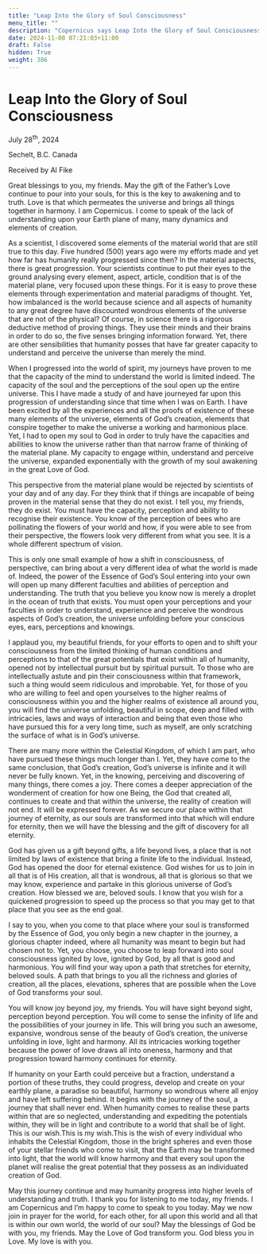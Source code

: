 ```yaml
---
title: "Leap Into the Glory of Soul Consciousness"
menu_title: ""
description: "Copernicus says Leap Into the Glory of Soul Consciousness"
date: 2024-11-08 07:21:03+11:00
draft: False
hidden: True
weight: 386
---
```

# Leap Into the Glory of Soul Consciousness

July 28<sup>th</sup>, 2024

Sechelt, B.C. Canada

Received by Al Fike 

Great blessings to you, my friends. May the gift of the Father’s Love continue to pour into your souls, for this is the key to awakening and to truth. Love is that which permeates the universe and brings all things together in harmony. I am Copernicus. I come to speak of the lack of understanding upon your Earth plane of many, many dynamics and elements of creation.

As a scientist, I discovered some elements of the material world that are still true to this day. Five hundred (500) years ago were my efforts made and yet how far has humanity really progressed since then? In the material aspects, there is great progression. Your scientists continue to put their eyes to the ground analysing every element, aspect, article, condition that is of the material plane, very focused upon these things. For it is easy to prove these elements through experimentation and material paradigms of thought. Yet, how imbalanced is the world because science and all aspects of humanity to any great degree have discounted wondrous elements of the universe that are not of the physical? Of course, in science there is a rigorous deductive method of proving things. They use their minds and their brains in order to do so, the five senses bringing information forward. Yet, there are other sensibilities that humanity posses that have far greater capacity to understand and perceive the universe than merely the mind. 

When I progressed into the world of spirit, my journeys have proven to me that the capacity of the mind to understand the world is limited indeed. The capacity of the soul and the perceptions of the soul open up the entire universe. This I have made a study of and have journeyed far upon this progression of understanding since that time when I was on Earth. I have been excited by all the experiences and all the proofs of existence of these many elements of the universe, elements of God’s creation, elements that conspire together to make the universe a working and harmonious place. Yet, I had to open my soul to God in order to truly have the capacities and abilities to know the universe rather than that narrow frame of thinking of the material plane. My capacity to engage within, understand and perceive the universe, expanded exponentially with the growth of my soul awakening in the great Love of God. 

This perspective from the material plane would be rejected by scientists of your day and of any day. For they think that if things are incapable of being proven in the material sense that they do not exist. I tell you, my friends, they do exist. You must have the capacity, perception and ability to recognise their existence. You know of the perception of bees who are pollinating the flowers of your world and how, if you were able to see from their perspective, the flowers look very different from what you see. It is a whole different spectrum of vision. 

This is only one small example of how a shift in consciousness, of perspective, can bring about a very different idea of what the world is made of. Indeed, the power of the Essence of God’s Soul entering into your own will open up many different faculties and abilities of perception and understanding. The truth that you believe you know now is merely a droplet in the ocean of truth that exists. You must open your perceptions and your faculties in order to understand, experience and perceive the wondrous aspects of God’s creation, the universe unfolding before your conscious eyes, ears, perceptions and knowings.

I applaud you, my beautiful friends, for your efforts to open and to shift your consciousness from the limited thinking of human conditions and perceptions to that of  the great potentials that exist within all of humanity, opened not by intellectual pursuit but by spiritual pursuit. To those who are intellectually astute and pin their consciousness within that framework, such a thing would seem ridiculous and improbable. Yet, for those of you who are willing to feel and open yourselves to the higher realms of consciousness within you and the higher realms of existence all around you, you will find the universe unfolding, beautiful in scope, deep and filled with intricacies, laws and ways of interaction and being that even those who have pursued this for a very long time, such as myself, are only scratching the surface of what is in God’s universe. 

There are many more within the Celestial Kingdom, of which I am part, who have pursued these things much longer than I. Yet, they have come to the same conclusion, that God’s creation, God’s universe is infinite and it will never be fully known. Yet, in the knowing, perceiving and discovering of many things, there comes a joy. There comes a deeper appreciation of the wonderment of creation for how one Being, the God that created all, continues to create and that within the universe, the reality of creation will not end. It will be expressed forever. As we secure our place within that journey of eternity, as our souls are transformed into that which will endure for eternity, then we will have the blessing and the gift of discovery for all eternity. 

God has given us a gift beyond gifts, a life beyond lives, a place that is not limited by laws of existence that bring a finite life to the individual. Instead, God has opened the door for eternal existence. God wishes for us to join in all that is of His creation, all that is wondrous, all that is glorious so that we may know, experience and partake in this glorious universe of God’s creation. How blessed we are, beloved souls. I know that you wish for a quickened progression to speed up the process so that you may get to that place that you see as the end goal. 

I say to you, when you come to that place where your soul is transformed by the Essence of God, you only begin a new chapter in the journey, a glorious chapter indeed, where all humanity was meant to begin but had chosen not to. Yet, you choose, you choose to leap forward into soul consciousness ignited by love, ignited by God, by all that is good and harmonious.  You will find your way upon a path that stretches for eternity, beloved souls. A path that brings to you all the richness and glories of creation, all the places, elevations, spheres that are possible when the Love of God transforms your soul. 

You will know joy beyond joy, my friends. You will have sight beyond sight, perception beyond perception. You will come to sense the infinity of life and the possibilities of your journey in life. This will bring you such an awesome, expansive, wondrous sense of the beauty of God’s creation, the universe unfolding in love, light and harmony. All its intricacies working together because the power of love draws all into oneness, harmony and that progression toward harmony continues for eternity.  

If humanity on your Earth could perceive but a fraction, understand a portion of these truths, they could progress, develop and create on your earthly plane, a paradise so beautiful, harmony so wondrous where all enjoy and have left suffering behind. It begins with the journey of the soul, a journey that shall never end. When humanity comes to realise these parts within that are so neglected, understanding and expediting the potentials within, they will be in light and contribute to a world that shall be of light. This is our wish.This is my wish.This is the wish of every individual who inhabits the Celestial Kingdom, those in the bright spheres and even those of your stellar friends who come to visit, that the Earth may be transformed into light, that the world will know harmony and that every soul upon the planet will realise the great potential that they possess as an individuated creation of God. 

May this journey continue and may humanity progress into higher levels of understanding and truth. I thank you for listening to me today, my friends. I am Copernicus and I’m happy to come to speak to you today. May we now join in prayer for the world, for each other, for all upon this world and all that is within our own world, the world of our soul? May the blessings of God be with you, my friends. May the Love of God transform you. God bless you in Love. My love is with you.